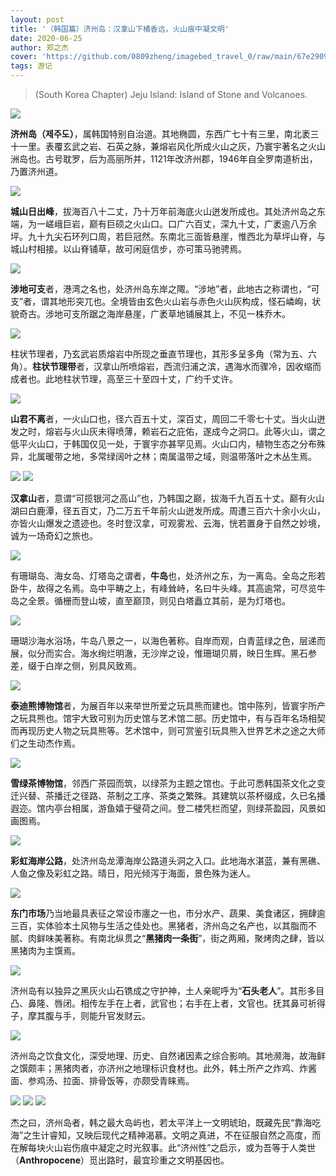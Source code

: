 ```yaml
---
layout: post
title: '（韩国篇）济州岛：汉拿山下橘香远，火山痕中凝文明'
date: 2020-06-25
author: 郑之杰
cover: 'https://github.com/0809zheng/imagebed_travel_0/raw/main/67e290960ba3d5a1d7e34165.png'
tags: 游记
---
```


> (South Korea Chapter) Jeju Island: Island of Stone and Volcanoes.

![](https://github.com/0809zheng/imagebed_travel_0/raw/main/67e290960ba3d5a1d7e34165.png)

**济州岛（제주도）**，属韩国特别自治道。其地椭圆，东西广七十有三里，南北袤三十一里。表覆玄武之岩、石英之脉，兼熔岩风化所成火山之灰，乃寰宇著名之火山洲岛也。古号耽罗，后为高丽所并，1121年改济州郡，1946年自全罗南道析出，乃置济州道。

![](https://github.com/0809zheng/imagebed_travel_0/raw/main/67dc141088c538a9b5c2111a.png)

**城山日出峰**，拔海百八十二丈，乃十万年前海底火山迸发所成也。其处济州岛之东端，为一嵯峨巨岩，巅有巨硕之火山口。口广六百丈，深九十丈，广袤逾八万余坪。九十九尖石环列口周，若巨冠然。东南北三面皆悬崖，惟西北为草坪山脊，与城山村相接。以山脊铺草，故可闲庭信步，亦可策马驰骋焉。

![](https://github.com/0809zheng/imagebed_travel_0/raw/main/67dc06e588c538a9b5c20e10.png)

**涉地可支**者，港湾之名也，处济州岛东岸之陬。“涉地”者，此地古之称谓也，“可支”者，谓其地形突兀也。全境皆由玄色火山岩与赤色火山灰构成，怪石嶙峋，状貌奇古。涉地可支所踞之海岸悬崖，广袤草地铺展其上，不见一株乔木。

![](https://github.com/0809zheng/imagebed_travel_0/raw/main/67dc081388c538a9b5c20e62.png)

柱状节理者，乃玄武岩质熔岩中所现之垂直节理也，其形多呈多角（常为五、六角）。**柱状节理带**者，汉拿山所喷熔岩，西流归浦之滨，遇海水而骤冷，因收缩而成者也。此地柱状节理，高至三十至四十丈，广约千丈许。

![](https://github.com/0809zheng/imagebed_travel_0/raw/main/67dc08f588c538a9b5c20e89.png)

**山君不离**者，一火山口也，径六百五十丈，深百丈，周回二千零七十丈。当火山迸发之时，熔岩与火山灰未得喷薄，赖岩石之庇佑，遂成今之洞口。此等火山，谓之低平火山口，于韩国仅见一处，于寰宇亦甚罕见焉。火山口内，植物生态之分布殊异，北属暖带之地，多常绿阔叶之林；南属温带之域，则温带落叶之木丛生焉。

![](https://github.com/0809zheng/imagebed_travel_0/raw/main/67dac97288c538a9b5c115a5.jpg)
![](https://github.com/0809zheng/imagebed_travel_0/raw/main/67dac9ff88c538a9b5c115c2.png)

**汉拿山**者，意谓“可揽银河之高山”也，乃韩国之巅，拔海千九百五十丈。巅有火山湖曰白鹿潭，径五百丈，乃二万五千年前火山迸发所成。周遭三百六十余小火山，亦皆火山爆发之遗迹也。冬时登汉拿，可观雾凇、云海，恍若置身于自然之妙境，诚为一场奇幻之旅也。

![](https://github.com/0809zheng/imagebed_travel_0/raw/main/67dc0b6f88c538a9b5c20f1e.png)

有珊瑚岛、海女岛、灯塔岛之谓者，**牛岛**也，处济州之东，为一离岛。全岛之形若卧牛，故得之名焉。岛中平畴之上，有峰耸峙，名曰牛头峰。其高逾常，可尽览牛岛之全景。循栅而登山坡，直至巅顶，则见白塔矗立其前，是为灯塔也。

![](https://github.com/0809zheng/imagebed_travel_0/raw/main/67dc0cf288c538a9b5c20f5c.png)

珊瑚沙海水浴场，牛岛八景之一，以海色著称。自岸而观，白青蓝绿之色，层递而展，似分而实合。海水绚烂明澈，无沙岸之设，惟珊瑚贝屑，映日生辉。黑石参差，缀于白岸之侧，别具风致焉。

![](https://github.com/0809zheng/imagebed_travel_0/raw/main/67dc0da988c538a9b5c20f76.png)

**泰迪熊博物馆**者，为展百年以来举世所爱之玩具熊而建也。馆中陈列，皆寰宇所产之玩具熊也。馆宇大致可别为历史馆与艺术馆二部。历史馆中，有与百年名场相契而再现历史人物之玩具熊等。艺术馆中，则可赏鉴引玩具熊入世界艺术之途之大师们之生动杰作焉。

![](https://github.com/0809zheng/imagebed_travel_0/raw/main/67dabe8b88c538a9b5c11171.png)

**雪绿茶博物馆**，邻西广茶园而筑，以绿茶为主题之馆也。于此可悉韩国茶文化之变迁兴替、茶播迁之径路、茶制之工序、茶类之繁殊。其建筑以茶杯缀成，久已名播遐迩。馆内亭台相属，游鱼嬉于璧荷之间。登二楼凭栏而望，则绿茶盈园，风景如画图焉。

![](https://github.com/0809zheng/imagebed_travel_0/raw/main/67dabfca88c538a9b5c111c8.png)

**彩虹海岸公路**，处济州岛龙潭海岸公路道头洞之入口。此地海水湛蓝，兼有黑礁、人鱼之像及彩虹之路。晴日，阳光倾泻于海面，景色殊为迷人。

![](https://github.com/0809zheng/imagebed_travel_0/raw/main/67dc0eb988c538a9b5c20fa2.png)

**东门市场**乃当地最具表征之常设市廛之一也，市分水产、蔬果、美食诸区，拥肆逾三百，实体验本土风物与生活之佳处也。黑猪者，济州岛之名产也，以其脂而不腻、肉鲜味美著称。有南北纵贯之“**黑猪肉一条街**”，街之两厢，聚烤肉之肆，皆以黑猪肉为主馔焉。

![](https://github.com/0809zheng/imagebed_travel_0/raw/main/67dac5ae88c538a9b5c11479.png)

济州岛有以独异之黑灰火山石镌成之守护神，土人亲昵呼为“**石头老人**”。其形多目凸、鼻隆、唇闭。相传左手在上者，武官也；右手在上者，文官也。抚其鼻可祈得子，摩其腹与手，则能升官发财云。

![](https://github.com/0809zheng/imagebed_travel_0/raw/main/67dac6ea88c538a9b5c114ab.png)

济州岛之饮食文化，深受地理、历史、自然诸因素之综合影响。其地濒海，故海鲜之馔颇丰；黑猪肉者，亦济州之地理标识食材也。此外，韩土所产之炸鸡、炸酱面、参鸡汤、拉面、排骨饭等，亦颇受青睐焉。

![](https://github.com/0809zheng/imagebed_travel_0/raw/main/67dc11c688c538a9b5c2103a.png)
![](https://github.com/0809zheng/imagebed_travel_0/raw/main/67dc125488c538a9b5c2108c.png)
![](https://github.com/0809zheng/imagebed_travel_0/raw/main/67dc12ee88c538a9b5c210cd.png)

杰之曰，济州岛者，韩之最大岛屿也，若太平洋上一文明琥珀，既藏先民“靠海吃海”之生计睿知，又映后现代之精神渴慕。文明之真进，不在征服自然之高度，而在解每块火山岩伤痕中凝定之时光叙事。此“济州性”之启示，或为吾等于人类世（**Anthropocene**）觅出路时，最宜珍重之文明基因也。

